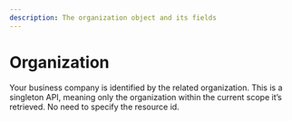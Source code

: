 ```yaml
---
description: The organization object and its fields
---
```


# Organization

Your business company is identified by the related organization. This is a singleton API, meaning only the organization within the current scope it’s retrieved. No need to specify the resource id.

